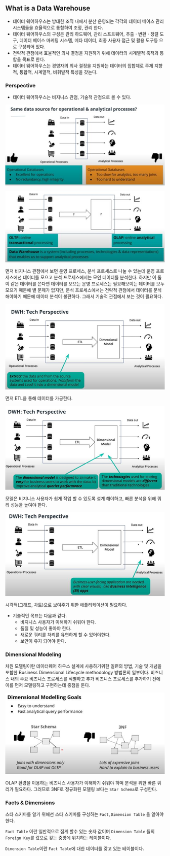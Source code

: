 ## What is a Data Warehouse
* 데이터 웨어하우스는 방대한 조직 내에서 분산 운영되는 각각의 데이터 베이스 관리 시스템들을 효율적으로 통합하여 조정, 관리 한다.
* 데이터 웨어하우스의 구성은 관리 하드웨어, 관리 소프트웨어, 추출ㆍ변환ㆍ정렬 도구, 데이터 베이스 마케팅 시스템, 메타 데이터, 최종 사용자 접근 및 활용 도구등 으로 구성되어 있다.
* 전략적 관점에서 효율적인 의사 결정을 지원하기 위해 데이터의 시계열적 축적과 통합을 목표로 한다.
* 데이터 웨어하우스는 경영자의 의사 결정을 지원하는 데이터의 집합체로 주제 지향적, 통합적, 시계열적, 비휘발적 특성을 갖는다.

### Perspective
*  데이터 웨어하우스는 비지니스 관점, 기술적 관점으로 볼 수 있다.

![](./_image/2021-01-08-18-39-48.jpg)

![](./_image/2021-01-08-18-42-10.jpg)

 먼저 비지니스 관점에서 보면 운영 프로세스, 분석 프로세스로 나눌 수 있는데 운영 프로세스에선 데이터를 모으고 분석 프로세스에서는 모인 데이터를 분석한다. 하지만 이 둘이 같은 데이터를 쓴다면 데이터를 모으는 운영 프로세스는 필요해보이는 데이터를 모두 모으기 때문에 별 문제가 없지만, 분석 프로세스에서는 전략적 관점에서 데이터를 분석해야하기 때문에 데이터 분석이 불편하다. 그래서 기술적 관점에서 보는 것이 필요하다.

![](./_image/2021-01-08-18-30-07.jpg)

먼저 ETL을 통해 데이터를 가공한다.


![](./_image/2021-01-08-18-30-30.jpg)

모델은 비지니스 사용자가 쉽게 작업 할 수 있도록 설계 해야하고, 빠른 분석을 위해 쿼리 성능을 높여야 한다.

![](./_image/2021-01-08-18-30-49.jpg)

시각적(그래프, 차트)으로 보여주기 위한 애플리케이션이 필요하다.

* 기술적인 목표는 다음과 같다.
    * 비지니스 사용자가 이해하기 쉬워야 한다.
    * 품질 및 성능이 좋아야 한다.
    * 새로운 쿼리를 처리를 유연하게 할 수 있어야한다.
    * 보안이 유지 되어야 한다.

### Dimensional Modeling
차원 모델링이란 데이터웨어 하우스 설계에 사용하기위한 일련의 방법, 기술 및 개념을 포함한 Business Dimensional Lifecycle methodology 방법론의 일부이다.
비즈니스 내의 주요 비즈니스 프로세스를 식별하고 추가 비즈니스 프로세스를 추가하기 전에 이를 먼저 모델링하고 구현하는데 중점을 둔다.

![](./_image/2021-01-14-17-29-09.jpg)

OLAP 환경을 이용하는 비즈니스 사용자가 이해하기 쉬워야 하며 분석을 위한 빠른 쿼리가 필요하다. 그러므로 3NF로 정규화된 모델링 보다는 `Star Schema`로 구성한다.

### Facts & Dimensions

스타 스키마를 알기 위해선 스타 스키마를 구성하는 `Fact,Dimension Table` 을 알아야 한다.

`Fact Table` 이란 일반적으로 집계 할수 있는 숫자 값이며 `Dimension Table` 들의 
`Foreign Key`를 값으로 갖는 중앙에 위치하는 테이블이다.

`Dimension Table`이란 `Fact Table`에 대한 데이터를 갖고 있는 테이블이다. 




















